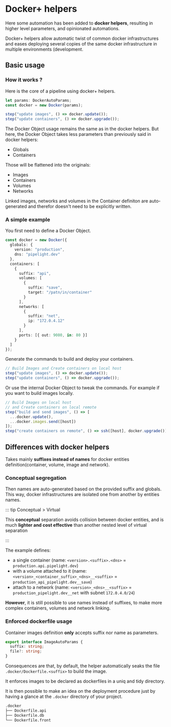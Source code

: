 # Docker+ helpers <Badge type="danger" text="alpha" />

Here some automation has been added to **docker helpers**,
resulting in higher level parameters, and opinionated automations.

Docker+ helpers allow automatic twist of common docker infrastructures
and eases deploying several copies of the same docker infrastructure in multiple environments (development.

## Basic usage

### How it works ?

Here is the core of a pipeline using docker+ helpers.

```ts
let params: DockerAutoParams;
const docker = new Docker(params);

step("update images", () => docker.update());
step("update containers", () => docker.upgrade());
```

The Docker Object usage remains the same as in the docker helpers.
But here, the Docker Object takes less parameters than previously said in docker helpers:

- Globals
- Containers

Those will be flattened into the originals:

- Images
- Containers
- Volumes
- Networks

Linked images, networks and volumes in the Container definiton are auto-generated
and therefor doesn't need to be explicitly written.

### A simple example

You first need to define a Docker Object.

```ts
const docker = new Docker({
  globals: {
    version: "production",
    dns: "pipelight.dev"
  },
  containers: [
    {
      suffix: "api",
      volumes: [
        {
          suffix: "save",
          target: "/patn/in/container"
        }
      ],
      networks: [
        {
          suffix: "net",
          ip: "172.0.4.12"
        }
      ],
      ports: [{ out: 9080, in: 80 }]
    }
  ]
});
```

Generate the commands to build and deploy your containers.

```ts
// Build Images and Create containers on local host
step("update images", () => docker.update());
step("update containers", () => docker.upgrade());
```

Or use the internal Docker Object to tweak the commands.
For example if you want to build images locally.

```ts
// Build Images on local host
// and Create containers on local remote
step("build and send images", () => [
  ...docker.update(),
  ...docker.images.send([host])
]);
step("create containers on remote", () => ssh([host], docker.upgrade()));
```

## Differences with docker helpers

Takes mainly **suffixes instead of names** for docker entities definition(container, volume, image and network).

### Conceptual segregation

Then names are auto-generated based on the provided suffix and globals.
This way, docker infrastructures are isolated one from another by entities names.

::: tip Conceptual > Virtual

This **conceptual** separation avoids collision between docker entities,
and is much **lighter and cost effective** than another nested level of virtual separation

:::

The example defines:

- a single container (name: `<version>.<suffix>.<dns>` = `production.api.pipelight.dev`)
- with a volume attached to it (name: `<version>_<container_suffix>_<dns>__<suffix>` = `production_api_pipelight.dev__save`)
- attach to a network (name: `<version>_<dns>__<suffix>` = `production_pipelight.dev__net` with subnet `172.0.4.0/24`)

**However**, it is still possible to use names instead of suffixes, to make more complex containers, volumes and network linking.

### Enforced dockerfile usage

Container images definition **only** accepts suffix nor name as parameters.

```ts
export interface ImageAutoParams {
  suffix: string;
  file?: string;
}
```

Consequences are that, by default,
the helper automatically seaks the file `.docker/Dockerfile.<suffix>` to build the image.

It enforces images to be declared as dockerfiles in a uniq and tidy directory.

It is then possible to make an idea on the deployment procedure just by having a glance at the `.docker` directory of your project.

```sh
.docker
├── Dockerfile.api
├── Dockerfile.db
└── Dockerfile.front
```
